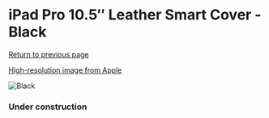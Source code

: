 # iPad Pro 10.5″ Leather Smart Cover - Black

[Return to previous page](/ipad_pro105)

[High-resolution image from Apple](https://store.storeimages.cdn-apple.com/8756/as-images.apple.com/is/MPUD2?wid=4500&hei=4500&fmt=png)

<div style="width: 384px"><img src="/everyphone/MPUD2.png" alt="Black"></div>

### Under construction
